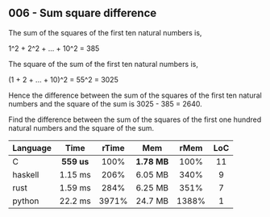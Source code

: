 006 - Sum square difference
---------------------------

The sum of the squares of the first ten natural numbers is,

1^2 + 2^2 + ... + 10^2 = 385

The square of the sum of the first ten natural numbers is,

(1 + 2 + ... + 10)^2 = 55^2 = 3025

Hence the difference between the sum of the squares of the first ten natural
numbers and the square of the sum is 3025 - 385 = 2640.

Find the difference between the sum of the squares of the first one hundred
natural numbers and the square of the sum.

Language | Time | rTime | Mem | rMem | LoC
--- | :---: | :---: | :---: | :---: | :---:
C | **559 us** | 100% | **1.78 MB** | 100% | 11
haskell | 1.15 ms | 206% | 6.05 MB | 340% | 9
rust | 1.59 ms | 284% | 6.25 MB | 351% | 7
python | 22.2 ms | 3971% | 24.7 MB | 1388% | 1
